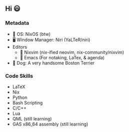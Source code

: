 ## Hi 😃

### Metadata
- 🐧 OS: NixOS (btw)
- 🖥️ Window Manager: Niri (YaLTeR/niri)
- Editors 
  - 📓 Nixvim (nix-ified neovim, nix-community/nixvim)
  - 📘 Emacs (For notaking, LaTex, & agenda)
- 🐶 Dog: A very handsome Boston Terrier

### Code Skills
- LaTeX
- Nix
- Python
- Bash Scripting
- C/C++
- Lua 
- QML (still learning)
- GAS x86_64 assembly (still learning)
